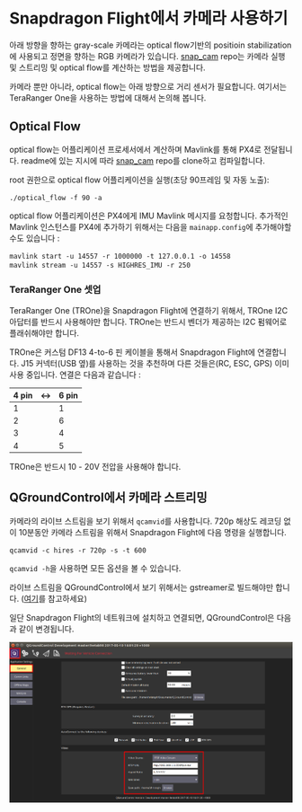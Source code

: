 # Snapdragon Flight에서 카메라 사용하기

아래 방향을 향하는 gray-scale 카메라는 optical flow기반의 positioin stabilization에 사용되고 정면을 향하는 RGB 카메라가 있습니다. [snap_cam](https://github.com/PX4/snap_cam) repo는 카메라 실행 및 스트리밍 및 optical flow를 계산하는 방법을 제공합니다.

카메라 뿐만 아니라, optical flow는 아래 방향으로 거리 센서가 필요합니다. 여기서는 TeraRanger One을 사용하는 방법에 대해서 논의해 봅니다.

## Optical Flow
optical flow는 어플리케이션 프로세서에서 계산하며 Mavlink를 통해 PX4로 전달됩니다.
readme에 있는 지시에 따라 [snap_cam](https://github.com/PX4/snap_cam) repo를 clone하고 컴파일합니다.

root 권한으로 optical flow 어플리케이션을 실행(초당 90프레임 및 자동 노출):
```
./optical_flow -f 90 -a
```

optical flow 어플리케이션은 PX4에게 IMU Mavlink 메시지를 요청합니다. 추가적인 Mavlink 인스턴스를 PX4에 추가하기 위해서는 다음을 `mainapp.config`에 추가해야할 수도 있습니다 :
```
mavlink start -u 14557 -r 1000000 -t 127.0.0.1 -o 14558
mavlink stream -u 14557 -s HIGHRES_IMU -r 250
```

### TeraRanger One 셋업
TeraRanger One (TROne)을 Snapdragon Flight에 연결하기 위해서, TROne I2C 아답터를 반드시 사용해야만 합니다. TROne는 반드시 벤더가 제공하는 I2C 펌웨어로 플래쉬해야만 합니다.

TROne은 커스텀 DF13 4-to-6 핀 케이블을 통해서 Snapdragon Flight에 연결합니다. J15 커넥터(USB 옆)를 사용하는 것을 추천하며 다른 것들은(RC, ESC, GPS) 이미 사용 중입니다. 연결은 다음과 같습니다 :

| 4 pin | <-> | 6 pin |
| -- | -- | -- |
| 1 |  | 1 |
| 2 |  | 6 |
| 3 |  | 4 |
| 4 |  | 5 |

TROne은 반드시 10 - 20V 전압을 사용해야 합니다.

## QGroundControl에서 카메라 스트리밍

카메라의 라이브 스트림을 보기 위해서 `qcamvid`를 사용합니다. 720p 해상도 레코딩 없이 10분동안 카메라 스트림을 위해서 Snapdragon Flight에 다음 명령을 실행합니다.
```
qcamvid -c hires -r 720p -s -t 600
```
`qcamvid -h`을 사용하면 모든 옵션을 볼 수 있습니다.

라이브 스트림을 QGroundControl에서 보기 위해서는 gstreamer로 빌드해야만 합니다. ([여기](https://github.com/mavlink/qgroundcontrol/tree/master/src/VideoStreaming)를 참고하세요)

일단 Snapdragon Flight의 네트워크에 설치하고 연결되면, QGroundControl은 다음과 같이 변경됩니다.

![](../../assets/videostreaming/QGC_snapdragon_streaming_settings.png)
